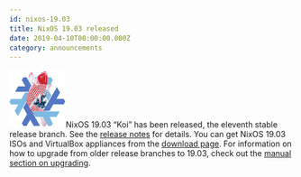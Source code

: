 ```yaml
---
id: nixos-19.03
title: NixOS 19.03 released 
date: 2019-04-10T00:00:00.000Z
category: announcements
---
```

 [![19.03 Koi logo](/logo/nixos-logo-19.03-koi-lores.png)](https://github.com/NixOS/nixos-artwork/blob/master/releases/19.03-koi/koi.png)NixOS 19.03 “Koi” has been released, the eleventh stable release branch. See the [release notes](/manual/nixos/stable/release-notes.html#sec-release-19.03) for details. You can get NixOS 19.03 ISOs and VirtualBox appliances from the [download page](/download.html). For information on how to upgrade from older release branches to 19.03, check out the [manual section on upgrading](/manual/nixos/stable/index.html#sec-upgrading).

